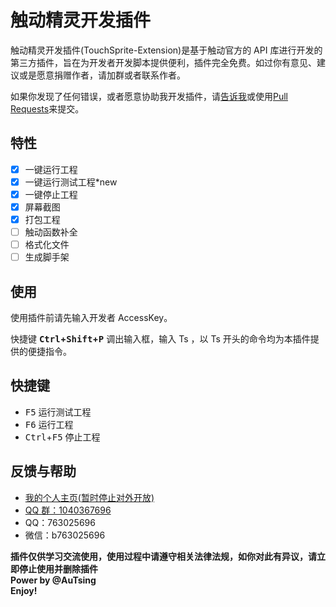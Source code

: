 # 触动精灵开发插件

触动精灵开发插件(TouchSprite-Extension)是基于触动官方的 API 库进行开发的第三方插件，旨在为开发者开发脚本提供便利，插件完全免费。如过你有意见、建议或是愿意捐赠作者，请加群或者联系作者。

如果你发现了任何错误，或者愿意协助我开发插件，请[告诉我](https://github.com/AuTsing/touchsprite-extension/issues)或使用[Pull Requests](https://github.com/AuTsing/touchsprite-extension/pulls)来提交。

## 特性

-   [x] 一键运行工程
-   [x] 一键运行测试工程\*new
-   [x] 一键停止工程
-   [x] 屏幕截图
-   [x] 打包工程
-   [ ] 触动函数补全
-   [ ] 格式化文件
-   [ ] 生成脚手架

## 使用

使用插件前请先输入开发者 AccessKey。

快捷键 **<kbd>Ctrl</kbd>+<kbd>Shift</kbd>+<kbd>P</kbd>** 调出输入框，输入 Ts ，以 Ts 开头的命令均为本插件提供的便捷指令。

## 快捷键

-   <kbd>F5</kbd> 运行测试工程
-   <kbd>F6</kbd> 运行工程
-   <kbd>Ctrl</kbd>+<kbd>F5</kbd> 停止工程

## 反馈与帮助

-   [我的个人主页(暂时停止对外开放)](http://atscript.tk)
-   [QQ 群：1040367696](http://shang.qq.com/wpa/qunwpa?idkey=4568016974574bb1af0fa76337d4d55dd9f16509238b1ff7c6f0e79655654d1b)
-   QQ：763025696
-   微信：b763025696

**插件仅供学习交流使用，使用过程中请遵守相关法律法规，如你对此有异议，请立即停止使用并删除插件**  
**Power by @AuTsing**  
**Enjoy!**
